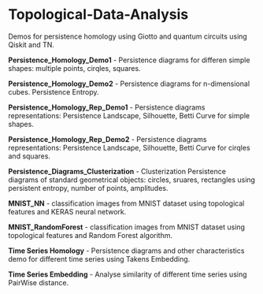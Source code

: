 # Topological-Data-Analysis
Demos for persistence homology using Giotto and quantum circuits using Qiskit and TN.

**Persistence_Homology_Demo1** - Persistence diagrams for differen simple shapes: multiple points, cirqles, squares.

**Persistence_Homology_Demo2** - Persistence diagrams for n-dimensional cubes. Persistence Entropy.

**Persistence_Homology_Rep_Demo1** - Persistence diagrams representations: Persistence Landscape, Silhouette, Betti Curve for simple shapes.

**Persistence_Homology_Rep_Demo2** - Persistence diagrams representations: Persistence Landscape, Silhouette, Betti Curve for cirqles and squares.

**Persistence_Diagrams_Clusterization** - Clusterization Persistence diagrams of standard geometrical objects: circles, sruares, rectangles using persistent entropy, number of points, amplitudes.

**MNIST_NN** - classification images from MNIST dataset using topological features and KERAS neural network.

**MNIST_RandomForest** - classification images from MNIST dataset using topological features and Random Forest algorithm.

**Time Series Homology** - Persistence diagrams and other characteristics demo for different time series using Takens Embedding.

**Time Series Embedding** - Analyse similarity of different time series using PairWise distance.
